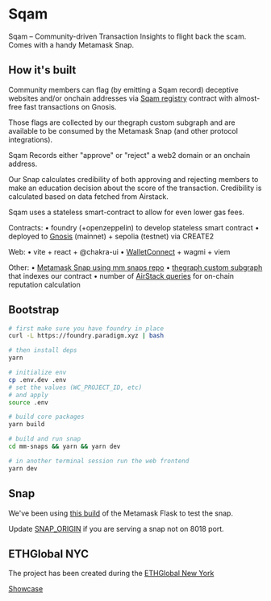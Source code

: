 # Sqam

Sqam – Community-driven Transaction Insights to flight back the scam. Comes with a handy Metamask Snap.

## How it's built

Community members can flag (by emitting a Sqam record) deceptive websites and/or onchain addresses via [Sqam registry](./packages/contracts/src/Sqam.sol) contract with almost-free fast transactions on Gnosis.

Those flags are collected by our thegraph custom subgraph and are available to be consumed by the Metamask Snap (and other protocol integrations).

Sqam Records either "approve" or "reject" a web2 domain or an onchain address.

Our Snap calculates credibility of both approving and rejecting members to make an education decision about the score of the transaction. Credibility is calculated based on data fetched from Airstack.

Sqam uses a stateless smart-contract to allow for even lower gas fees.

Contracts:
• foundry (+openzeppelin) to develop stateless smart contract
• deployed to [Gnosis](./packages/contracts/broadcast/Sqam.s.sol/100/run-latest.json) (mainnet) + sepolia (testnet) via CREATE2

Web:
• vite + react + @chakra-ui
• [WalletConnect](./apps/webapp/src/web3/wallet.ts) + wagmi + viem

Other:
• [Metamask Snap using mm snaps repo](./mm-snaps/packages/examples/packages/transaction-insights/src/index.ts)
• [thegraph custom subgraph](./apps/graph/sqam-testnet-v4/schema.graphql) that indexes our contract
• number of [AirStack queries](./packages/libs/src/queries.ts) for on-chain reputation calculation

## Bootstrap

```sh
# first make sure you have foundry in place
curl -L https://foundry.paradigm.xyz | bash

# then install deps
yarn

# initialize env
cp .env.dev .env
# set the values (WC_PROJECT_ID, etc)
# and apply
source .env

# build core packages
yarn build

# build and run snap
cd mm-snaps && yarn && yarn dev

# in another terminal session run the web frontend
yarn dev
```

## Snap

We've been using [this build](https://github.com/MetaMask/metamask-extension/pull/21017#issuecomment-1732395408) of the Metamask Flask to test the snap.

Update [SNAP_ORIGIN](https://github.com/yabalaban/ethglobal-nyc/blob/496c073656bff47bbfd1b37bd0c075d1a7a75f52/apps/webapp/src/utils/snap.ts#L4) if you are serving a snap not on 8018 port.

## ETHGlobal NYC

The project has been created during the [ETHGlobal New York](https://ethglobal.com/events/newyork2023)

[Showcase](https://ethglobal.com/showcase/sqam-insights-7a0xm)

